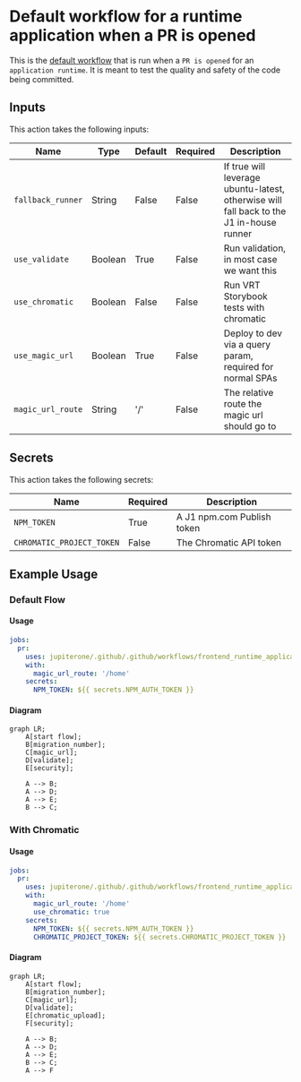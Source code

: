# Default workflow for a runtime application when a PR is opened


This is the [default workflow](../../frontend_runtime_application_pr.yml) that is run when a `PR is opened` for an `application runtime`. It is meant to test the quality and safety of the code being committed.

## Inputs

This action takes the following inputs:

| Name                        | Type    | Default                      | Required  | Description                                                                            |
| --------------------------- | ------- | ---------------------------- | --------- | -------------------------------------------------------------------------------------- |
| `fallback_runner`            | String  | False                        | False      | If true will leverage ubuntu-latest, otherwise will fall back to the J1 in-house runner
| `use_validate`               | Boolean | True                         | False      | Run validation, in most case we want this
| `use_chromatic`              | Boolean | False                        | False      | Run VRT Storybook tests with chromatic
| `use_magic_url`              | Boolean | True                         | False      | Deploy to dev via a query param, required for normal SPAs
| `magic_url_route`            | String  | '/'                          | False      | The relative route the magic url should go to
                                                                           
## Secrets

This action takes the following secrets:

| Name                        | Required  | Description                               |
| --------------------------- | --------- | ----------------------------------------- |
| `NPM_TOKEN`                 | True      | A J1 npm.com Publish token
| `CHROMATIC_PROJECT_TOKEN`   | False     | The Chromatic API token

## Example Usage

### Default Flow

#### Usage

```yaml
jobs:
  pr:
    uses: jupiterone/.github/.github/workflows/frontend_runtime_application_pr.yml@v#
    with:
      magic_url_route: '/home'
    secrets:
      NPM_TOKEN: ${{ secrets.NPM_AUTH_TOKEN }}
```

#### Diagram

```mermaid
graph LR;
    A[start flow];
    B[migration_number];
    C[magic_url];
    D[validate];
    E[security];

    A --> B;
    A --> D;
    A --> E;
    B --> C;
```

### With Chromatic

#### Usage

```yaml
jobs:
  pr:
    uses: jupiterone/.github/.github/workflows/frontend_runtime_application_pr.yml@v#
    with:
      magic_url_route: '/home'
      use_chromatic: true
    secrets:
      NPM_TOKEN: ${{ secrets.NPM_AUTH_TOKEN }}
      CHROMATIC_PROJECT_TOKEN: ${{ secrets.CHROMATIC_PROJECT_TOKEN }}
```

#### Diagram

```mermaid
graph LR;
    A[start flow];
    B[migration_number];
    C[magic_url];
    D[validate];
    E[chromatic_upload];
    F[security];

    A --> B;
    A --> D;
    A --> E;
    B --> C;
    A --> F
```

